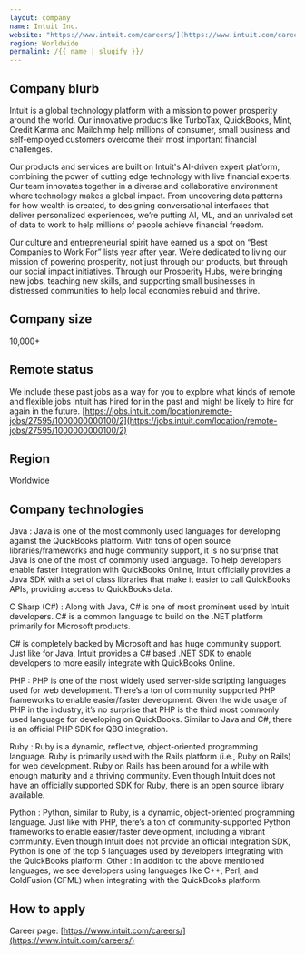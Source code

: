 ```yaml
---
layout: company
name: Intuit Inc.
website: "https://www.intuit.com/careers/](https://www.intuit.com/careers"
region: Worldwide
permalink: /{{ name | slugify }}/
---
```


## Company blurb

Intuit is a global technology platform with a mission to power prosperity around the world. Our innovative products like TurboTax, QuickBooks, Mint, Credit Karma and Mailchimp help millions of consumer, small business and self-employed customers overcome their most important financial challenges.

Our products and services are built on Intuit's AI-driven expert platform, combining the power of cutting edge technology with live financial experts. Our team innovates together in a diverse and collaborative environment where technology makes a global impact. From uncovering data patterns for how wealth is created, to designing conversational interfaces that deliver personalized experiences, we’re putting AI, ML, and an unrivaled set of data to work to help millions of people achieve financial freedom.

Our culture and entrepreneurial spirit have earned us a spot on “Best Companies to Work For” lists year after year. We’re dedicated to living our mission of powering prosperity, not just through our products, but through our social impact initiatives. Through our Prosperity Hubs, we’re bringing new jobs, teaching new skills, and supporting small businesses in distressed communities to help local economies rebuild and thrive.

## Company size

10,000+

## Remote status

We include these past jobs as a way for you to explore what kinds of remote and flexible jobs Intuit has hired for in the past and might be likely to hire for again in the future.
[https://jobs.intuit.com/location/remote-jobs/27595/1000000000100/2](https://jobs.intuit.com/location/remote-jobs/27595/1000000000100/2)

## Region
Worldwide

## Company technologies

Java : Java is one of the most commonly used languages for developing against the QuickBooks platform. With tons of open source libraries/frameworks and huge community support, it is no surprise that Java is one of the most of commonly used language. To help developers enable faster integration with QuickBooks Online, Intuit officially provides a Java SDK with a set of class libraries that make it easier to call QuickBooks APIs, providing access to QuickBooks data.

C Sharp (C#) : Along with Java, C# is one of most prominent used by Intuit developers. C# is a common language to build on the .NET platform primarily for Microsoft products. 

C# is completely backed by Microsoft and has huge community support. Just like for Java, Intuit provides a C# based .NET SDK to enable developers to more easily integrate with QuickBooks Online.

PHP : PHP is one of the most widely used server-side scripting languages used for web development. There’s a ton of community supported PHP frameworks to enable easier/faster development. Given the wide usage of PHP in the industry, it’s no surprise that PHP is the third most commonly used language for developing on QuickBooks. Similar to Java and 
C#, there is an official PHP SDK for QBO integration.

Ruby : Ruby is a dynamic, reflective, object-oriented programming language. Ruby is primarily used with the Rails platform (i.e., Ruby on Rails) for web development. Ruby on Rails has been around for a while with enough maturity and a thriving community.  Even though Intuit does not have an officially supported SDK for Ruby, there is an open source library available.

Python : Python, similar to Ruby, is a dynamic, object-oriented programming language. Just like with PHP, there’s a ton of community-supported Python frameworks to enable easier/faster development, including a vibrant community. Even though Intuit does not provide an official integration SDK, Python is one of the top 5 languages used by developers integrating with the QuickBooks platform.
Other : In addition to the above mentioned languages, we see developers using languages like C++, Perl, and ColdFusion (CFML) when integrating with the QuickBooks platform.

## How to apply

Career page: [https://www.intuit.com/careers/](https://www.intuit.com/careers/)